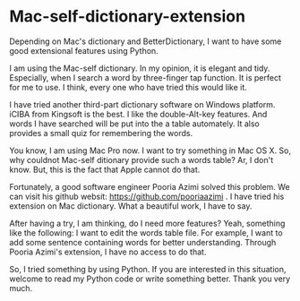 # Mac-self-dictionary-extension
Depending on Mac's dictionary and BetterDictionary, I want to have some good extensional features using Python.

I am using the Mac-self dictionary. In my opinion, it is elegant and tidy. Especially, when I search a word by three-finger tap function. It is perfect for me to use. I think, every one who have tried this would like it.

I have tried another third-part dictionary software on Windows platform. iCIBA from Kingsoft is the best. I like the double-Alt-key features. And words I have searched will be put into the a table automately. It also provides a small quiz for remembering the words.

You know, I am using Mac Pro now. I want to try something in Mac OS X. So, why couldnot Mac-self ditionary provide such a words table? Ar, I don't know. But, this is the fact that Apple cannot do that.

Fortunately, a good software engineer Pooria Azimi solved this problem. We can visit his github websit: https://github.com/pooriaazimi . I have tried his extension on Mac dictionary. What a beautiful work, I have to say.

After having a try, I am thinking, do I need more features? Yeah, something like the following:
I want to edit the words table file. For example, I want to add some sentence containing words for better understanding. Through Pooria Azimi's extension, I have no access to do that.

So, I tried something by using Python. If you are interested in this situation, welcome to read my Python code or write something better. Thank you very much.
